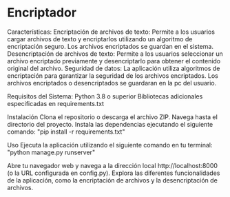 # Encriptador

Características:
Encriptación de archivos de texto: Permite a los usuarios cargar archivos de texto y encriptarlos utilizando un algoritmo de encriptación seguro. Los archivos encriptados se guardan en el sistema.
Desencriptación de archivos de texto: Permite a los usuarios seleccionar un archivo encriptado previamente y desencriptarlo para obtener el contenido original del archivo.
Seguridad de datos: La aplicación utiliza algoritmos de encriptación para garantizar la seguridad de los archivos encriptados. Los archivos  encriptados o desencriptados  se guardaran en la pc del usuario.


Requisitos del Sistema:
Python 3.8 o superior
Bibliotecas adicionales especificadas en requirements.txt


Instalación
Clona el repositorio o descarga el archivo ZIP.
Navega hasta el directorio del proyecto.
Instala las dependencias ejecutando el siguiente comando:
"pip install -r requirements.txt"



Uso
Ejecuta la aplicación utilizando el siguiente comando en tu terminal:
"python manage.py runserver"

Abre tu navegador web y navega a la dirección local http://localhost:8000 (o la URL configurada en config.py).
Explora las diferentes funcionalidades de la aplicación, como la encriptación de archivos y la desencriptación de archivos.

